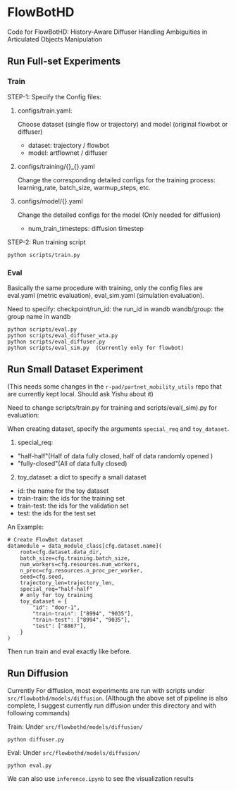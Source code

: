 # FlowBotHD

Code for FlowBotHD: History-Aware Diffuser Handling Ambiguities in Articulated Objects Manipulation

## Run Full-set Experiments

### Train

STEP-1: Specify the Config files:
1) configs/train.yaml: 

    Choose dataset (single flow or trajectory) and model (original flowbot or diffuser)
    - dataset: trajectory / flowbot
    - model: artflownet / diffuser

2) configs/training/{}_{}.yaml

    Change the corresponding detailed configs for the training process: learning_rate, batch_size, warmup_steps, etc.

3) configs/model/{}.yaml

    Change the detailed configs for the model (Only needed for diffusion)

    - num_train_timesteps: diffusion timestep

STEP-2: Run training script
```
python scripts/train.py
```

### Eval

Basically the same procedure with training, only the config files are eval.yaml (metric evaluation), eval_sim.yaml (simulation evaluation).

Need to specify:
checkpoint/run_id: the run_id in wandb
wandb/group: the group name in wandb

```
python scripts/eval.py
python scripts/eval_diffuser_wta.py
python scripts/eval_diffuser.py
python scripts/eval_sim.py  (Currently only for flowbot)
```

## Run Small Dataset Experiment

(This needs some changes in the `r-pad/partnet_mobility_utils` repo that are currently kept local. Should ask Yishu about it)

Need to change scripts/train.py for training and scripts/eval(_sim).py for evaluation:

When creating dataset, specify the arguments `special_req` and `toy_dataset`.

1) special_req: 

- "half-half"(Half of data fully closed, half of data randomly opened )
- "fully-closed"(All of data fully closed)

2) toy_dataset: a dict to specify a small dataset
- id: the name for the toy dataset
- train-train: the ids for the training set
- train-test: the ids for the validation set
- test: the ids for the test set

An Example:
```
# Create FlowBot dataset
datamodule = data_module_class[cfg.dataset.name](
    root=cfg.dataset.data_dir,
    batch_size=cfg.training.batch_size,
    num_workers=cfg.resources.num_workers,
    n_proc=cfg.resources.n_proc_per_worker,
    seed=cfg.seed,
    trajectory_len=trajectory_len, 
    special_req="half-half"
    # only for toy training
    toy_dataset = {
        "id": "door-1",
        "train-train": ["8994", "9035"],
        "train-test": ["8994", "9035"],
        "test": ["8867"],
    }
)
```

Then run train and eval exactly like before.

## Run Diffusion

Currently For diffusion, most experiments are run with scripts under `src/flowbothd/models/diffusion`. (Although the above set of pipeline is also complete, I suggest currently run diffusion under this directory and with following commands)

Train: Under `src/flowbothd/models/diffusion/`
```
python diffuser.py
```
Eval: Under `src/flowbothd/models/diffusion/`
```
python eval.py
```

We can also use `inference.ipynb` to see the visualization results
